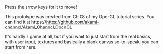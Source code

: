 Press the arrow keys for it to move!

This prototype was created from Ch 08 of my OpenGL tutorial series. You can find it at https://https://github.com/akami-channel/Akami_Channel_OpenGL

It's hardly a game at all, but if you want to just start from the real basics, with user input, textures and basically a blank canvas so-to-speak, you can start from here.
